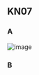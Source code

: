 ## KN07
  
### A

![image](https://github.com/Noah8820/m165_2024/assets/113603845/c24473a9-84dc-40b4-9968-060d599a4d7a)

### B


